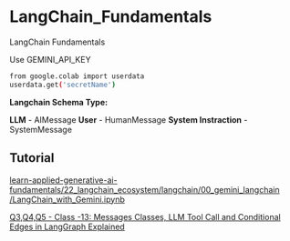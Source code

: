 # LangChain_Fundamentals
LangChain Fundamentals

Use GEMINI_API_KEY
```bash
from google.colab import userdata
userdata.get('secretName')
```
**Langchain Schema Type:**

**LLM** - AIMessage
**User** - HumanMessage
**System Instraction** - SystemMessage


## Tutorial


[learn-applied-generative-ai-fundamentals/22_langchain_ecosystem/langchain/00_gemini_langchain
/LangChain_with_Gemini.ipynb](https://github.com/panaversity/learn-applied-generative-ai-fundamentals/blob/main/22_langchain_ecosystem/langchain/00_gemini_langchain/LangChain_with_Gemini.ipynb)

[Q3,Q4,Q5 - Class -13: Messages Classes, LLM Tool Call and Conditional Edges in LangGraph Explained](https://www.youtube.com/watch?v=Rz4mD3KMBe8)
